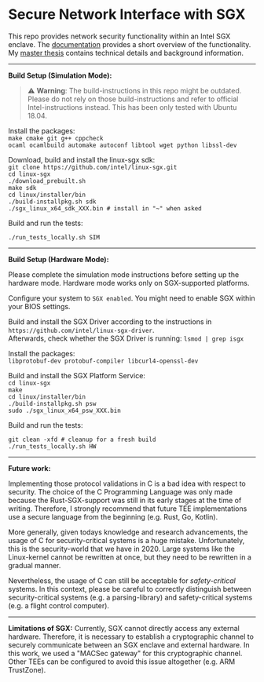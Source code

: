 # Secure Network Interface with SGX


This repo provides network security functionality within an Intel SGX enclave.
The [documentation](doc/main.md) provides a short overview of the functionality.
My [master thesis](thesis.pdf) contains technical details and background information.
_________________________________________________________________________
**Build Setup (Simulation Mode):**

> :warning: **Warning**: The build-instructions in this repo might be outdated. Please do not rely on those build-instructions and refer to official Intel-instructions instead. This has been only tested with Ubuntu 18.04.

Install the packages:    
`make cmake git g++ cppcheck`    
`ocaml ocamlbuild automake autoconf libtool wget python libssl-dev`    
    
Download, build and install the linux-sgx sdk:    
`git clone https://github.com/intel/linux-sgx.git`    
`cd linux-sgx`    
`./download_prebuilt.sh`    
`make sdk`    
`cd linux/installer/bin`    
`./build-installpkg.sh sdk`    
`./sgx_linux_x64_sdk_XXX.bin # install in "~" when asked`
    
Build and run the tests:

`./run_tests_locally.sh SIM`

_________________________________________________________________________
**Build Setup (Hardware Mode):**

Please complete the simulation mode instructions before setting up the hardware mode.
Hardware mode works only on SGX-supported platforms.

Configure your system to `SGX enabled`. You might need to enable SGX within your BIOS settings.

Build and install the SGX Driver according to the instructions in
`https://github.com/intel/linux-sgx-driver`.    
Afterwards, check whether the SGX Driver is running:
`lsmod | grep isgx`

Install the packages:    
`libprotobuf-dev protobuf-compiler libcurl4-openssl-dev`

Build and install the SGX Platform Service:   
`cd linux-sgx`   
`make`   
`cd linux/installer/bin`   
`./build-installpkg.sh psw`   
`sudo ./sgx_linux_x64_psw_XXX.bin`   

Build and run the tests:

`git clean -xfd # cleanup for a fresh build`    
`./run_tests_locally.sh HW`    


_________________________________________________________________________
**Future work:**

Implementing those protocol validations in C is a bad idea with respect to security.
The choice of the C Programming Language was only made because the Rust-SGX-support was still in its early stages at the time of writing.
Therefore, I strongly recommend that future TEE implementations use a secure language from the beginning (e.g. Rust, Go, Kotlin).

More generally, given todays knowledge and research advancements, the usage of C for security-critical systems is a huge mistake.
Unfortunately, this is the security-world that we have in 2020. Large systems like the Linux-kernel cannot be rewritten at once, but they need to be rewritten in a gradual manner.

Nevertheless, the usage of C can still be acceptable for *safety-critical* systems.
In this context, please be careful to correctly distinguish between security-critical systems (e.g. a parsing-library) and safety-critical systems (e.g. a flight control computer).



_________________________________________________________________________
**Limitations of SGX:**
Currently, SGX cannot directly access any external hardware.
Therefore, it is necessary to establish a cryptographic channel to securely communicate between an SGX enclave and external hardware.
In this work, we used a "MACSec gateway" for this cryptographic channel.
Other TEEs can be configured to avoid this issue altogether (e.g. ARM TrustZone).
